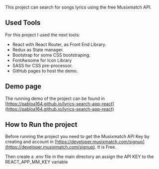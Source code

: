 This project can search for songs lyrics using the free Musixmatch API.

## Used Tools

For this project I used the next tools:

- React with React Router, as Front End Library.
- Redux as State manager.
- Bootstrap for some CSS bootstraping.
- FontAwsome for Icon Library
- SASS for CSS pre-processor.
- GitHub pages to host the demo.

## Demo page

The running demo of the project can be found in [https://pabloa164.github.io/lyrics-search-app-react](https://pabloa164.github.io/lyrics-search-app-react)

## How to Run the project

Before running the project you need to get the Musixmatch API Key by creating and account in [https://developer.musixmatch.com/signup](https://developer.musixmatch.com/signup). It is Free. <br>

Then create a .env file in the main directory an assign the API KEY to the REACT_APP_MM_KEY variable
